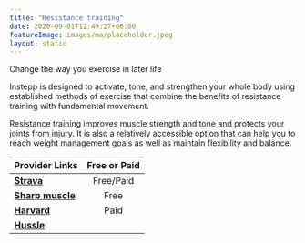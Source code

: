 ```yaml
---
title: "Resistance training"
date: 2020-09-01T12:49:27+06:00
featureImage: images/ma/placeholder.jpeg
layout: static
---
```


Change the way you exercise in later life

Instepp is designed to activate, tone, and strengthen your whole body using established methods of exercise that combine the benefits of resistance training with fundamental movement.

Resistance training improves muscle strength and tone and protects your joints from injury. It is also a relatively accessible option that can help you to reach weight management goals as well as maintain flexibility and balance.

| Provider Links      | Free or Paid  |  
| :-----------          | :--------------:      |  
| [**Strava**](https://www.strava.com/) | Free/Paid | 
| [**Sharp muscle**](https://www.sharpmuscle.com/fitness/resistance-training-strength-training/) | Free | 
| [**Harvard**](https://www.health.harvard.edu/exercise-and-fitness/strength-and-power-training-for-all-ages) | Paid | 
| [**Hussle**](https://www.hussle.com/) |  | 
  

<br/><br/>







